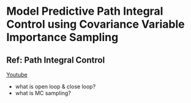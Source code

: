 # Model Predictive Path Integral Control using Covariance Variable Importance Sampling

## Ref: Path Integral Control
[Youtube](https://www.youtube.com/watch?v=UFpcmAHFjRc)

- what is open loop & close loop?
- what is MC sampling?